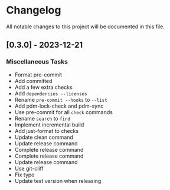 # Changelog

All notable changes to this project will be documented in this file.

## [0.3.0] - 2023-12-21

### Miscellaneous Tasks

- Format pre-commit
- Add committed
- Add a few extra checks
- Add `dependencies --licenses`
- Rename `pre-commit --hooks` to `--list`
- Add pdm-lock-check and pdm-sync
- Use pre-commit for all `check` commands
- Rename `search` to `find`
- Implement incremental build
- Add just-format to checks
- Update clean command
- Update release command
- Complete release command
- Complete release command
- Update release command
- Use git-cliff
- Fix typo
- Update test version when releasing

<!-- generated by git-cliff -->
